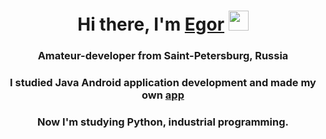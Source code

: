 <h1 align="center">Hi there, I'm <a href="https://t.me/lypoka" target="_blank">Egor</a> 
<img src="https://github.com/blackcater/blackcater/raw/main/images/Hi.gif" height="32"/></h1>
<h3 align="center">Amateur-developer from Saint-Petersburg, Russia </h3>
<h3 align="center">I studied Java Android application development and made my own <a href="https://github.com/artkegor/Kanlane" target="_blank">app</a></h3>
<h3 align="center">Now I'm studying Python, industrial programming.</h3>
